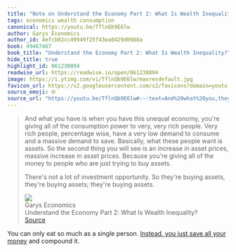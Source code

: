 ```yaml
---
title: "Note on Understand the Economy Part 2: What Is Wealth Inequality? via Garys Economics"
tags: economics wealth consumption
canonical: https://youtu.be/TflnQb9E6lw
author: Garys Economics
author_id: 4efcb02cc49949f25f43ea0429d0988a
book: 49467467
book_title: "Understand the Economy Part 2: What Is Wealth Inequality?"
hide_title: true
highlight_id: 861230894
readwise_url: https://readwise.io/open/861230894
image: https://i.ytimg.com/vi/TflnQb9E6lw/maxresdefault.jpg
favicon_url: https://s2.googleusercontent.com/s2/favicons?domain=youtu.be
source_emoji: 🌐
source_url: "https://youtu.be/TflnQb9E6lw#:~:text=And%20what%20you,they%27re%20buying%20assets."
---
```


> And what you have is when you have this unequal economy, you're giving all of the consumption power to very, very rich people. Very rich people, percentage wise, have a very low demand to consume and a massive demand to save. Basically, what these people want is assets. So the second thing you will see is an increase in asset prices, massive increase in asset prices. Because you're giving all of the money to people who are just trying to buy assets.
> 
> There's not a lot of investment opportunity. So they're buying assets, they're buying assets; they're buying assets.
> <div class="quoteback-footer"><div class="quoteback-avatar"><img class="mini-favicon" src="https://s2.googleusercontent.com/s2/favicons?domain=youtu.be"></div><div class="quoteback-metadata"><div class="metadata-inner"><span style="display:none">FROM:</span><div aria-label="Garys Economics" class="quoteback-author"> Garys Economics</div><div aria-label="Understand the Economy Part 2: What Is Wealth Inequality?" class="quoteback-title"> Understand the Economy Part 2: What Is Wealth Inequality?</div></div></div><div class="quoteback-backlink"><a target="_blank" aria-label="go to the full text of this quotation" rel="noopener" href="https://youtu.be/TflnQb9E6lw#:~:text=And%20what%20you,they%27re%20buying%20assets." class="quoteback-arrow"> Source</a></div></div>

You can only eat so much as a single person. [Instead, you just save all your money](https://www.joshbeckman.org/notes/861219049) and compound it.